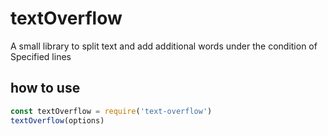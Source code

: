 # textOverflow
A small library to split text and add additional words under the condition of Specified lines
## how to use
``` javascript
const textOverflow = require('text-overflow')
textOverflow(options)
```
